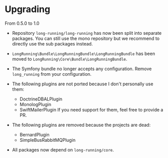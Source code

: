 # Upgrading

From 0.5.0 to 1.0

* Repository `long-running/long-running` has now been split into separate packages.
  You can still use the mono repository but we recommend to directly use the sub packages instead.

* `LongRunning\Bundle\LongRunningBundle\LongRunningBundle` has been moved to
  `LongRunning\Core\Bundle\LongRunningBundle`.

* The Symfony bundle no longer accepts any configuration. Remove `long_running` from your configuration.

* The following plugins are not ported because I don't personally use them:
  - DoctrineDBALPlugin
  - MonologPlugin
  - SwiftMailerPlugin
  If you need support for them, feel free to provide a PR.

* The following plugins are removed because the projects are dead:
  - BernardPlugin
  - SimpleBusRabbitMQPlugin

* All packages now depend on `long-running/core`.



